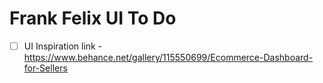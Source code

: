 # Frank Felix UI To Do

- [ ] UI Inspiration link - <https://www.behance.net/gallery/115550699/Ecommerce-Dashboard-for-Sellers>
